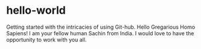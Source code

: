 # hello-world
Getting started with the intricacies of using Git-hub.
Hello Gregarious Homo Sapiens!
I am your fellow human Sachin from India.
I would love to have the opportunity to work with you all.
